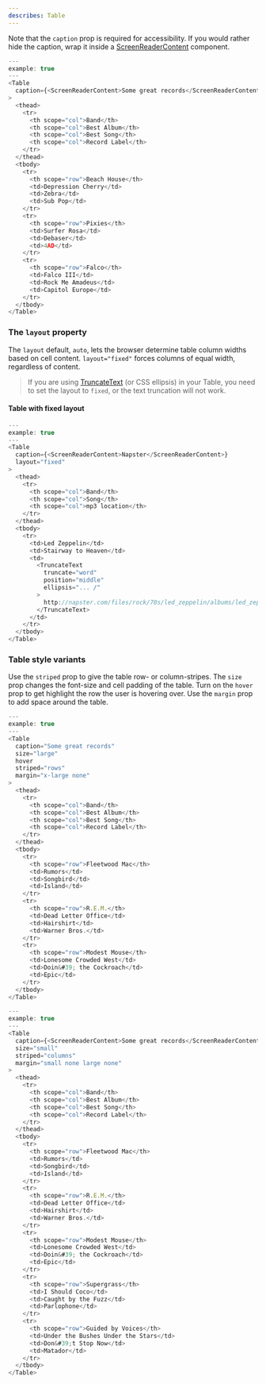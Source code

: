 ```yaml
---
describes: Table
---
```


Note that the `caption` prop is required for accessibility. If you would
rather hide the caption, wrap it inside a
[ScreenReaderContent](#ScreenReaderContent) component.

```js
---
example: true
---
<Table
  caption={<ScreenReaderContent>Some great records</ScreenReaderContent>}
>
  <thead>
    <tr>
      <th scope="col">Band</th>
      <th scope="col">Best Album</th>
      <th scope="col">Best Song</th>
      <th scope="col">Record Label</th>
    </tr>
  </thead>
  <tbody>
    <tr>
      <th scope="row">Beach House</th>
      <td>Depression Cherry</td>
      <td>Zebra</td>
      <td>Sub Pop</td>
    </tr>
    <tr>
      <th scope="row">Pixies</th>
      <td>Surfer Rosa</td>
      <td>Debaser</td>
      <td>4AD</td>
    </tr>
    <tr>
      <th scope="row">Falco</th>
      <td>Falco III</td>
      <td>Rock Me Amadeus</td>
      <td>Capitol Europe</td>
    </tr>
  </tbody>
</Table>
```

### The `layout` property

The `layout` default, `auto`, lets the browser determine table column widths based on cell content.
`layout="fixed"` forces columns of equal width, regardless of content.

> If you are using [TruncateText](#TruncateText) (or CSS ellipsis) in your Table, you need to set the
> layout to `fixed`, or the text truncation will not work.

#### Table with fixed layout
```js
---
example: true
---
<Table
  caption={<ScreenReaderContent>Napster</ScreenReaderContent>}
  layout="fixed"
>
  <thead>
    <tr>
      <th scope="col">Band</th>
      <th scope="col">Song</th>
      <th scope="col">mp3 location</th>
    </tr>
  </thead>
  <tbody>
    <tr>
      <td>Led Zeppelin</td>
      <td>Stairway to Heaven</td>
      <td>
        <TruncateText
          truncate="word"
          position="middle"
          ellipsis="... /"
        >
          http://napster.com/files/rock/70s/led_zeppelin/albums/led_zeppelin_iv/stairway_to_heaven.mp3
        </TruncateText>
      </td>
    </tr>
  </tbody>
</Table>
```

### Table style variants

Use the `striped` prop to give the table row- or column-stripes. The `size`
prop changes the font-size and cell padding of the table. Turn on the `hover`
prop to get highlight the row the user is hovering over. Use the `margin`
prop to add space around the table.

```js
---
example: true
---
<Table
  caption="Some great records"
  size="large"
  hover
  striped="rows"
  margin="x-large none"
>
  <thead>
    <tr>
      <th scope="col">Band</th>
      <th scope="col">Best Album</th>
      <th scope="col">Best Song</th>
      <th scope="col">Record Label</th>
    </tr>
  </thead>
  <tbody>
    <tr>
      <th scope="row">Fleetwood Mac</th>
      <td>Rumors</td>
      <td>Songbird</td>
      <td>Island</td>
    </tr>
    <tr>
      <th scope="row">R.E.M.</th>
      <td>Dead Letter Office</td>
      <td>Hairshirt</td>
      <td>Warner Bros.</td>
    </tr>
    <tr>
      <th scope="row">Modest Mouse</th>
      <td>Lonesome Crowded West</td>
      <td>Doin&#39; the Cockroach</td>
      <td>Epic</td>
    </tr>
  </tbody>
</Table>
```

```js
---
example: true
---
<Table
  caption={<ScreenReaderContent>Some great records</ScreenReaderContent>}
  size="small"
  striped="columns"
  margin="small none large none"
>
  <thead>
    <tr>
      <th scope="col">Band</th>
      <th scope="col">Best Album</th>
      <th scope="col">Best Song</th>
      <th scope="col">Record Label</th>
    </tr>
  </thead>
  <tbody>
    <tr>
      <th scope="row">Fleetwood Mac</th>
      <td>Rumors</td>
      <td>Songbird</td>
      <td>Island</td>
    </tr>
    <tr>
      <th scope="row">R.E.M.</th>
      <td>Dead Letter Office</td>
      <td>Hairshirt</td>
      <td>Warner Bros.</td>
    </tr>
    <tr>
      <th scope="row">Modest Mouse</th>
      <td>Lonesome Crowded West</td>
      <td>Doin&#39; the Cockroach</td>
      <td>Epic</td>
    </tr>
    <tr>
      <th scope="row">Supergrass</th>
      <td>I Should Coco</td>
      <td>Caught by the Fuzz</td>
      <td>Parlophone</td>
    </tr>
    <tr>
      <th scope="row">Guided by Voices</th>
      <td>Under the Bushes Under the Stars</td>
      <td>Don&#39;t Stop Now</td>
      <td>Matador</td>
    </tr>
  </tbody>
</Table>
```
